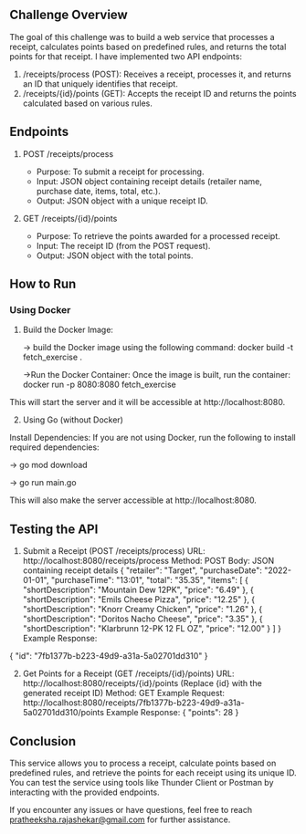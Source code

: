 ## Challenge Overview

The goal of this challenge was to build a web service that processes a receipt, calculates points based on predefined rules, and returns the total points for that receipt. I have implemented two API endpoints:

1. /receipts/process (POST): Receives a receipt, processes it, and returns an ID that uniquely identifies that receipt.
2. /receipts/{id}/points (GET): Accepts the receipt ID and returns the points calculated based on various rules.

## Endpoints

1. POST /receipts/process
   - Purpose: To submit a receipt for processing.
   - Input: JSON object containing receipt details (retailer name, purchase date, items, total, etc.).
   - Output: JSON object with a unique receipt ID.

2. GET /receipts/{id}/points
   - Purpose: To retrieve the points awarded for a processed receipt.
   - Input: The receipt ID (from the POST request).
   - Output: JSON object with the total points.


## How to Run

### Using Docker

1. Build the Docker Image:
   
   -> build the Docker image using the following command:
   docker build -t fetch_exercise .
   
   ->Run the Docker Container: Once the image is built, run the container:
   docker run -p 8080:8080 fetch_exercise

This will start the server and it will be accessible at http://localhost:8080.


2. Using Go (without Docker)

Install Dependencies: If you are not using Docker, run the following to install required dependencies:

-> go mod download

-> go run main.go

This will also make the server accessible at http://localhost:8080.

## Testing the API

1. Submit a Receipt (POST /receipts/process)
URL: http://localhost:8080/receipts/process
Method: POST
Body: JSON containing receipt details
{
  "retailer": "Target",
  "purchaseDate": "2022-01-01",
  "purchaseTime": "13:01",
  "total": "35.35",
  "items": [
    {
      "shortDescription": "Mountain Dew 12PK",
      "price": "6.49"
    },
    {
      "shortDescription": "Emils Cheese Pizza",
      "price": "12.25"
    },
    {
      "shortDescription": "Knorr Creamy Chicken",
      "price": "1.26"
    },
    {
      "shortDescription": "Doritos Nacho Cheese",
      "price": "3.35"
    },
    {
      "shortDescription": "Klarbrunn 12-PK 12 FL OZ",
      "price": "12.00"
    }
  ]
}
Example Response:

{
  "id": "7fb1377b-b223-49d9-a31a-5a02701dd310"
}


2. Get Points for a Receipt (GET /receipts/{id}/points)
URL: http://localhost:8080/receipts/{id}/points (Replace {id} with the generated receipt ID)
Method: GET
Example Request:
http://localhost:8080/receipts/7fb1377b-b223-49d9-a31a-5a02701dd310/points
Example Response:
{
  "points": 28
}

## Conclusion
This service allows you to process a receipt, calculate points based on predefined rules, and retrieve the points for each receipt using its unique ID. You can test the service using tools like Thunder Client or Postman by interacting with the provided endpoints.

If you encounter any issues or have questions, feel free to reach pratheeksha.rajashekar@gmail.com for further assistance.
